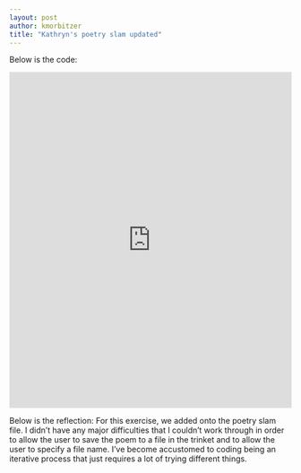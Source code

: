 ```yaml
---
layout: post
author: kmorbitzer
title: "Kathryn's poetry slam updated"
---
```


Below is the code:
<iframe src="https://trinket.io/embed/python/7761cdf60e" width="100%" height="600" frameborder="0" marginwidth="0" marginheight="0" allowfullscreen></iframe>

Below is the reflection:
For this exercise, we added onto the poetry slam file.  I didn’t have any major difficulties that I couldn’t work through in order to allow the user to save the poem to a file in the trinket and to allow the user to specify a file name.  I’ve become accustomed to coding being an iterative process that just requires a lot of trying different things.  
